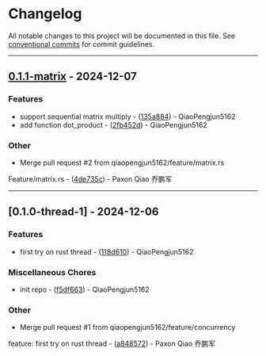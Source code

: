 # Changelog

All notable changes to this project will be documented in this file. See [conventional commits](https://www.conventionalcommits.org/) for commit guidelines.

---
## [0.1.1-matrix](https://github.com/qiaopengjun5162/ConcurrencyCraft/compare/v0.1.0-thread-1..v0.1.1-matrix) - 2024-12-07

### Features

- support sequential matrix multiply - ([135a884](https://github.com/qiaopengjun5162/ConcurrencyCraft/commit/135a884f2a8da5444d6e6c5facc7830fe19166ef)) - QiaoPengjun5162
- add function dot_product - ([2fb452d](https://github.com/qiaopengjun5162/ConcurrencyCraft/commit/2fb452d8e7cb5918bf62d80d9004ad93ea0543fe)) - QiaoPengjun5162

### Other

- Merge pull request #2 from qiaopengjun5162/feature/matrix.rs

Feature/matrix.rs - ([4de735c](https://github.com/qiaopengjun5162/ConcurrencyCraft/commit/4de735c748b799b77f472399a4bb51a24c1fba9f)) - Paxon Qiao 乔鹏军

---
## [0.1.0-thread-1] - 2024-12-06

### Features

- first try on rust thread - ([118d610](https://github.com/qiaopengjun5162/ConcurrencyCraft/commit/118d610fdc0663f1074e465851cccd277b327ace)) - QiaoPengjun5162

### Miscellaneous Chores

- init repo - ([f5df663](https://github.com/qiaopengjun5162/ConcurrencyCraft/commit/f5df663d5921b4ee8bc0820aa2d994326eb79d2f)) - QiaoPengjun5162

### Other

- Merge pull request #1 from qiaopengjun5162/feature/concurrency

feature: first try on rust thread - ([a848572](https://github.com/qiaopengjun5162/ConcurrencyCraft/commit/a848572bf3eab5649df820a393053be16d961064)) - Paxon Qiao 乔鹏军

<!-- generated by git-cliff -->
